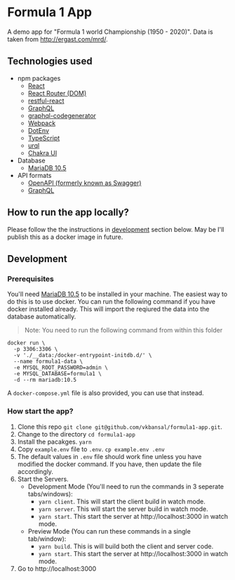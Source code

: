 # Formula 1 App

A demo app for "Formula 1 world Championship (1950 - 2020)". Data is taken from http://ergast.com/mrd/.

## Technologies used

- npm packages
  - [React](https://reactjs.org/)
  - [React Router (DOM)](https://reactrouter.com/)
  - [restful-react](https://github.com/contiamo/restful-react/)
  - [GraphQL](https://github.com/graphql/graphql-js)
  - [graphql-codegenerator](http://graphql-code-generator.com/)
  - [Webpack](https://webpack.js.org/)
  - [DotEnv](https://github.com/motdotla/dotenv)
  - [TypeScript](https://www.typescriptlang.org/)
  - [urql](https://formidable.com/open-source/urql/)
  - [Chakra UI](https://chakra-ui.com/)
- Database
  - [MariaDB 10.5](https://mariadb.com/)
- API formats
  - [OpenAPI (formerly known as Swagger)](https://swagger.io/docs/specification/about/)
  - [GraphQL](https://graphql.org/)

## How to run the app locally?

Please follow the the instructions in [development](#development) section below. May be I'll publish this as a docker image in future.

## Development

### Prerequisites

You'll need [MariaDB 10.5](https://mariadb.com/) to be installed in your machine. The easiest way to do this is to use docker.
You can run the following command if you have docker installed already. This will import the reqiured the data into the database automatically.

> Note: You need to run the following command from within this folder

```
docker run \
  -p 3306:3306 \
  -v './__data:/docker-entrypoint-initdb.d/' \
  --name formula1-data \
  -e MYSQL_ROOT_PASSWORD=admin \
  -e MYSQL_DATABASE=formula1 \
  -d --rm mariadb:10.5
```

A `docker-compose.yml` file is also provided, you can use that instead.

### How start the app?

1. Clone this repo `git clone git@github.com/vkbansal/formula1-app.git`.
2. Change to the directory `cd formula1-app`
3. Install the pacakges. `yarn`
4. Copy `example.env` file to `.env`. `cp example.env .env`
5. The default values in `.env` file should work fine unless you have modified the docker command. If you have, then update the file accordingly.
6. Start the Servers.
   - Development Mode (You'll need to run the commands in 3 seperate tabs/windows):
     - `yarn client`. This will start the client build in watch mode.
     - `yarn server`. This will start the server build in watch mode.
     - `yarn start`. This start the server at http://localhost:3000 in watch mode.
   - Preview Mode (You can run these commands in a single tab/window):
     - `yarn build`. This is will build both the client and server code.
     - `yarn start`. This start the server at http://localhost:3000 in watch mode.
7. Go to http://localhost:3000
